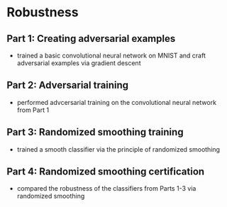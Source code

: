 # Robustness

## Part 1: Creating adversarial examples
- trained a basic convolutional neural network on MNIST and craft adversarial examples via gradient descent

## Part 2: Adversarial training
- performed advcersarial training on the convolutional neural network from Part 1

## Part 3: Randomized smoothing training
- trained a smooth classifier via the principle of randomized smoothing

## Part 4: Randomized smoothing certification
- compared the robustness of the classifiers from Parts 1-3 via randomized smoothing
